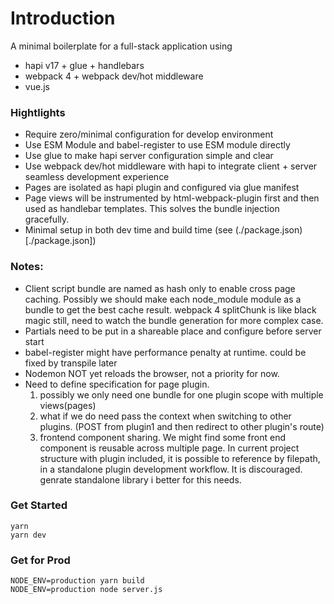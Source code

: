 # Introduction
A minimal boilerplate for a full-stack application using
* hapi v17 + glue + handlebars
* webpack 4 + webpack dev/hot middleware
* vue\.js

### Hightlights
* Require zero/minimal configuration for develop environment
* Use ESM Module and babel-register to use ESM module directly
* Use glue to make hapi server configuration simple and clear
* Use webpack dev/hot middleware with hapi to integrate client + server seamless development experience
* Pages are isolated as hapi plugin and configured via glue manifest
* Page views will be instrumented by html-webpack-plugin first and then used as handlebar templates. This solves the bundle injection gracefully.
* Minimal setup in both dev time and build time (see (./package.json)[./package.json])

### Notes:
* Client script bundle are named as hash only to enable cross page caching. Possibly we should make each node\_module module as a bundle to get the best cache result. webpack 4 splitChunk is like black magic still, need to watch the bundle generation for more complex case. 
* Partials need to be put in a shareable place and configure before server start
* babel-register might have performance penalty at runtime. could be fixed by transpile later
* Nodemon NOT yet reloads the browser, not a priority for now.
* Need to define specification for page plugin.
    1. possibly we only need one bundle for one plugin scope with multiple views(pages)
    1. what if we do need pass the context when switching to other plugins. (POST from plugin1 and then redirect to other plugin's route)
    1. frontend component sharing. We might find some front end component is reusable across multiple page. In current project structure with plugin included, it is possible to reference by filepath, in a standalone plugin development workflow. It is discouraged. genrate standalone library i  better for this needs.

### Get Started
```
yarn
yarn dev
```

### Get for Prod
```
NODE_ENV=production yarn build
NODE_ENV=production node server.js
```

